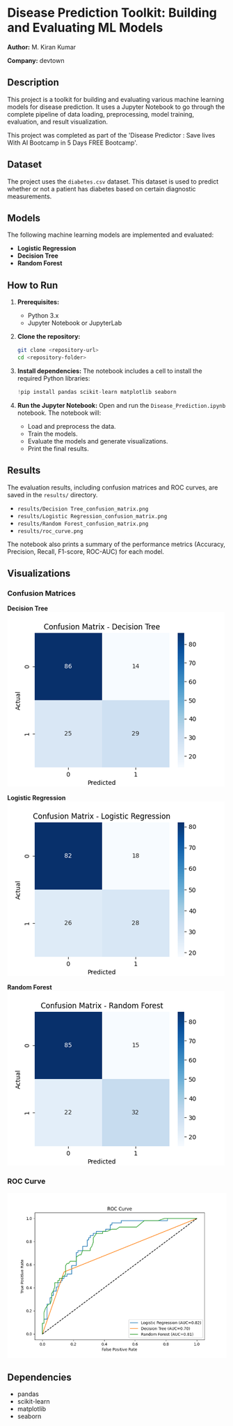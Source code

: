 # Disease Prediction Toolkit: Building and Evaluating ML Models

**Author:** M. Kiran Kumar

**Company:** devtown

## Description

This project is a toolkit for building and evaluating various machine learning models for disease prediction. It uses a Jupyter Notebook to go through the complete pipeline of data loading, preprocessing, model training, evaluation, and result visualization.

This project was completed as part of the 'Disease Predictor : Save lives With AI Bootcamp in 5 Days FREE Bootcamp'.

## Dataset

The project uses the `diabetes.csv` dataset. This dataset is used to predict whether or not a patient has diabetes based on certain diagnostic measurements.

## Models

The following machine learning models are implemented and evaluated:

*   **Logistic Regression**
*   **Decision Tree**
*   **Random Forest**

## How to Run

1.  **Prerequisites:**
    *   Python 3.x
    *   Jupyter Notebook or JupyterLab

2.  **Clone the repository:**
    ```bash
    git clone <repository-url>
    cd <repository-folder>
    ```

3.  **Install dependencies:**
    The notebook includes a cell to install the required Python libraries:
    ```python
    !pip install pandas scikit-learn matplotlib seaborn
    ```

4.  **Run the Jupyter Notebook:**
    Open and run the `Disease_Prediction.ipynb` notebook. The notebook will:
    *   Load and preprocess the data.
    *   Train the models.
    *   Evaluate the models and generate visualizations.
    *   Print the final results.

## Results

The evaluation results, including confusion matrices and ROC curves, are saved in the `results/` directory.

*   `results/Decision Tree_confusion_matrix.png`
*   `results/Logistic Regression_confusion_matrix.png`
*   `results/Random Forest_confusion_matrix.png`
*   `results/roc_curve.png`

The notebook also prints a summary of the performance metrics (Accuracy, Precision, Recall, F1-score, ROC-AUC) for each model.


## Visualizations

### Confusion Matrices

**Decision Tree**
![Decision Tree Confusion Matrix](results/Decision%20Tree_confusion_matrix.png)

**Logistic Regression**
![Logistic Regression Confusion Matrix](results/Logistic%20Regression_confusion_matrix.png)

**Random Forest**
![Random Forest Confusion Matrix](results/Random%20Forest_confusion_matrix.png)

### ROC Curve

![ROC Curve](results/roc_curve.png)


## Dependencies

*   pandas
*   scikit-learn
*   matplotlib
*   seaborn


